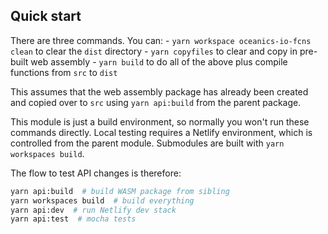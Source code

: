 ## Quick start

There are three commands. You can:
    - `yarn workspace oceanics-io-fcns clean` to clear the `dist` directory
    - `yarn copyfiles` to clear and copy in pre-built web assembly
    - `yarn build` to do all of the above plus compile functions from `src` to `dist`

This assumes that the web assembly package has already been created and copied over to `src` using `yarn api:build` from the parent package. 

This module is just a build environment, so normally you won't run these commands directly. Local testing requires a Netlify environment, which is controlled from the parent module. Submodules are built with `yarn workspaces build`. 

The flow to test API changes is therefore:

```bash
yarn api:build  # build WASM package from sibling
yarn workspaces build  # build everything
yarn api:dev  # run Netlify dev stack
yarn api:test  # mocha tests
```

